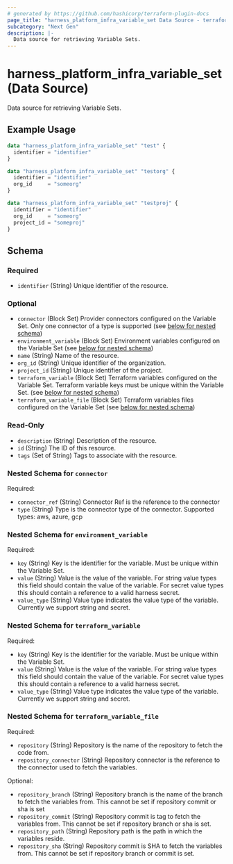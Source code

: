 ```yaml
---
# generated by https://github.com/hashicorp/terraform-plugin-docs
page_title: "harness_platform_infra_variable_set Data Source - terraform-provider-harness"
subcategory: "Next Gen"
description: |-
  Data source for retrieving Variable Sets.
---
```


# harness_platform_infra_variable_set (Data Source)

Data source for retrieving Variable Sets.

## Example Usage

```terraform
data "harness_platform_infra_variable_set" "test" {
  identifier = "identifier"
}

data "harness_platform_infra_variable_set" "testorg" {
  identifier = "identifier"
  org_id     = "someorg"
}

data "harness_platform_infra_variable_set" "testproj" {
  identifier = "identifier"
  org_id     = "someorg"
  project_id = "someproj"
}
```

<!-- schema generated by tfplugindocs -->
## Schema

### Required

- `identifier` (String) Unique identifier of the resource.

### Optional

- `connector` (Block Set) Provider connectors configured on the Variable Set. Only one connector of a type is supported (see [below for nested schema](#nestedblock--connector))
- `environment_variable` (Block Set) Environment variables configured on the Variable Set (see [below for nested schema](#nestedblock--environment_variable))
- `name` (String) Name of the resource.
- `org_id` (String) Unique identifier of the organization.
- `project_id` (String) Unique identifier of the project.
- `terraform_variable` (Block Set) Terraform variables configured on the Variable Set. Terraform variable keys must be unique within the Variable Set. (see [below for nested schema](#nestedblock--terraform_variable))
- `terraform_variable_file` (Block Set) Terraform variables files configured on the Variable Set (see [below for nested schema](#nestedblock--terraform_variable_file))

### Read-Only

- `description` (String) Description of the resource.
- `id` (String) The ID of this resource.
- `tags` (Set of String) Tags to associate with the resource.

<a id="nestedblock--connector"></a>
### Nested Schema for `connector`

Required:

- `connector_ref` (String) Connector Ref is the reference to the connector
- `type` (String) Type is the connector type of the connector. Supported types: aws, azure, gcp


<a id="nestedblock--environment_variable"></a>
### Nested Schema for `environment_variable`

Required:

- `key` (String) Key is the identifier for the variable. Must be unique within the Variable Set.
- `value` (String) Value is the value of the variable. For string value types this field should contain the value of the variable. For secret value types this should contain a reference to a valid harness secret.
- `value_type` (String) Value type indicates the value type of the variable. Currently we support string and secret.


<a id="nestedblock--terraform_variable"></a>
### Nested Schema for `terraform_variable`

Required:

- `key` (String) Key is the identifier for the variable. Must be unique within the Variable Set.
- `value` (String) Value is the value of the variable. For string value types this field should contain the value of the variable. For secret value types this should contain a reference to a valid harness secret.
- `value_type` (String) Value type indicates the value type of the variable. Currently we support string and secret.


<a id="nestedblock--terraform_variable_file"></a>
### Nested Schema for `terraform_variable_file`

Required:

- `repository` (String) Repository is the name of the repository to fetch the code from.
- `repository_connector` (String) Repository connector is the reference to the connector used to fetch the variables.

Optional:

- `repository_branch` (String) Repository branch is the name of the branch to fetch the variables from. This cannot be set if repository commit or sha is set
- `repository_commit` (String) Repository commit is tag to fetch the variables from. This cannot be set if repository branch or sha is set.
- `repository_path` (String) Repository path is the path in which the variables reside.
- `repository_sha` (String) Repository commit is SHA to fetch the variables from. This cannot be set if repository branch or commit is set.
